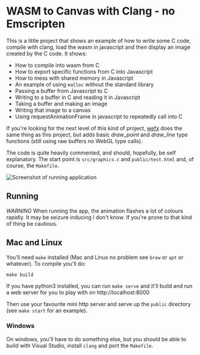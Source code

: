 # WASM to Canvas with Clang - no Emscripten

This is a little project that shows an example of how to write some C code,
compile with clang, load the wasm in javascript and then display an image
created by the C code. It shows:

- How to compile into wasm from C
- How to export specific functions from C into Javascript
- How to mess with shared memory in Javascript
- An example of using `malloc` without the standard library
- Passing a buffer from Javascript to C
- Writing to a buffer in C and reading it in Javascript
- Taking a buffer and making an image
- Writing that image to a canvas
- Using requestAnimationFrame in javascript to repeatedly call into C

If you're looking for the next level of this kind of project,
[wefx](https://github.com/robrohan/wefx) does the same thing as this
project, but adds basic _draw_point_ and _draw_line_ type functions (still
using raw buffers no WebGL type calls).

The code is quite heavily commented, and should, hopefully, be self
explanatory. The start point is `src/graphics.c` and `public/test.html` and,
of course, the `Makefile`.

![Screenshot of running application](public/shot.png)

## Running

_WARNING_ When running the app, the animation flashes a lot of colours
rapidly. It may be seizure inducing I don't know. If you're prone to that
kind of thing be cautious.

## Mac and Linux

You'll need `make` installed (Mac and Linux no problem see `brew` or `apt`
or whatever). To compile you'll do:

```
make build
```

If you have python3 installed, you can run `make serve` and it'll build and
run a web server for you to play with on http://localhost:8000

Then use your favourite mini http server and serve up the `public` directory
(see `make start` for an example).

### Windows

On windows, you'll have to do something else, but you should be able to
build with Visual Studio, install `clang` and port the `Makefile`.
